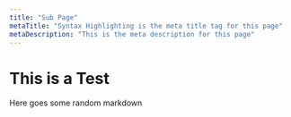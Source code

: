 ```yaml
---
title: "Sub Page"
metaTitle: "Syntax Highlighting is the meta title tag for this page"
metaDescription: "This is the meta description for this page"
---
```


# This is a Test

Here goes some random markdown

